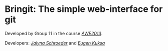 # Bringit: The simple web-interface for git

Developed by Group 11 in the course [*AWE2013*](https://twitter.com/13AWE).

Developers: [*Jalyna Schroeder*](https://github.com/Delite) and [*Eugen Kuksa*](https://github.com/eugenk)
